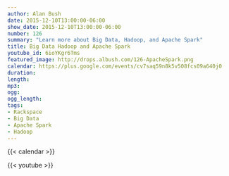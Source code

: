 ```yaml
---
author: Alan Bush
date: 2015-12-10T13:00:00-06:00
show_date: 2015-12-10T13:00:00-06:00
number: 126
summary: "Learn more about Big Data, Hadoop, and Apache Spark"
title: Big Data Hadoop and Apache Spark
youtube_id: 6ioYKgr6Tms
featured_image: http://drops.albush.com/126-ApacheSpark.png
calendar: https://plus.google.com/events/cv7saq59n8k5v508fcs09a640j0
duration:
length:
mp3:
ogg:
ogg_length:
tags:
- Rackspace
- Big Data
- Apache Spark
- Hadoop
---
```


{{< calendar >}}

{{< youtube >}}
